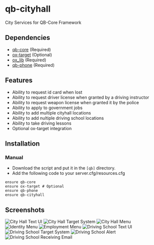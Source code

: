 # qb-cityhall
City Services for QB-Core Framework

## Dependencies
- [qb-core](https://github.com/QBCore-Remastered/qb-core) (Required)
- [ox-target](https://github.com/overextended/ox_target) (Optional)
- [ox_lib](https://github.com/overextended/ox_lib) (Required)
- [qb-phone](https://github.com/QBCore-Remastered/qb-phone) (Required)

## Features
- Ability to request id card when lost
- Ability to request driver license when granted by a driving instructor
- Ability to request weapon license when granted it by the police
- Ability to apply to government jobs
- Ability to add multiple cityhall locations
- Ability to add nultiple driving school locations
- Ability to take driving lessons
- Optional ox-target integration

## Installation
### Manual
- Download the script and put it in the `[qb]` directory.
- Add the following code to your server.cfg/resources.cfg
```
ensure qb-core
ensure ox-target # Optional
ensure qb-phone
ensure qb-cityhall
```

## Screenshots
![City Hall Text UI](https://i.imgur.com/7vocRRq.png)
![City Hall Target System](https://i.imgur.com/cwHV0oF.png)
![City Hall Menu](https://i.imgur.com/MxqqqLr.png)
![Identity Menu](https://i.imgur.com/2vcGRT6.png)
![Employment Menu](https://i.imgur.com/ytuhHmi.png)
![Driving School Text UI](https://i.imgur.com/PBjtcHy.png)
![Driving School Target System](https://i.imgur.com/WlzZllb.png)
![Driving School Alert](https://i.imgur.com/dAdD3H6.png)
![Driving School Receiving Email](https://i.imgur.com/PWL8Qzg.png)
